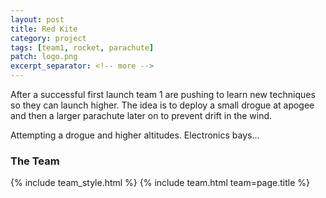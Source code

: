 ```yaml
---
layout: post
title: Red Kite
category: project
tags: [team1, rocket, parachute]
patch: logo.png
excerpt_separator: <!-- more -->
---
```


After a successful first launch team 1 are pushing to learn new techniques so they can launch higher. The idea is to deploy a small drogue at apogee and then a larger parachute later on to prevent drift in the wind.

<!-- more -->

Attempting a drogue and higher altitudes. Electronics bays...

### The Team

{% include team_style.html %}
{% include team.html team=page.title %}
